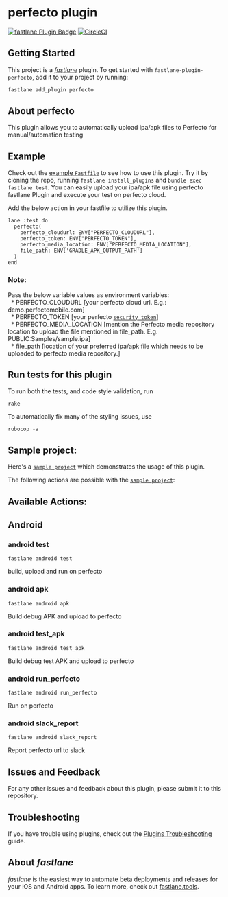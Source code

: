 # perfecto plugin

[![fastlane Plugin Badge](https://rawcdn.githack.com/fastlane/fastlane/master/fastlane/assets/plugin-badge.svg)](https://rubygems.org/gems/fastlane-plugin-perfecto)
[![CircleCI](https://circleci.com/gh/PerfectoMobileSA/fastlane-plugin-perfecto/tree/master.svg?style=svg)](https://circleci.com/gh/PerfectoMobileSA/fastlane-plugin-perfecto/tree/master)

## Getting Started

This project is a [_fastlane_](https://github.com/fastlane/fastlane) plugin. To get started with `fastlane-plugin-perfecto`, add it to your project by running:

```bash
fastlane add_plugin perfecto
```

## About perfecto

This plugin allows you to automatically upload ipa/apk files to Perfecto for manual/automation testing


## Example

Check out the [example `Fastfile`](fastlane/Fastfile) to see how to use this plugin. Try it by cloning the repo, running `fastlane install_plugins` and `bundle exec fastlane test`.
You can easily upload your ipa/apk file using perfecto fastlane Plugin and execute your test on perfecto cloud.

Add the below action in your fastfile to utilize this plugin.  

```
lane :test do
  perfecto(
    perfecto_cloudurl: ENV["PERFECTO_CLOUDURL"],
    perfecto_token: ENV["PERFECTO_TOKEN"],
    perfecto_media_location: ENV["PERFECTO_MEDIA_LOCATION"],
    file_path: ENV['GRADLE_APK_OUTPUT_PATH']
  )
end
```
### Note: <br>
Pass the below variable values as environment variables:<br>
&nbsp;  * PERFECTO_CLOUDURL  [your perfecto cloud url. E.g.: demo.perfectomobile.com]<br>
&nbsp;	* PERFECTO_TOKEN [your perfecto [`security token`](https://developers.perfectomobile.com/display/PD/Generate+security+tokens)]<br>
&nbsp;	* PERFECTO_MEDIA_LOCATION	[mention the Perfecto media repository location to upload the file mentioned in file_path. E.g. PUBLIC:Samples/sample.ipa]<br>
&nbsp;	* file_path [location of your preferred ipa/apk file which needs to be uploaded to perfecto media repository.]<br>

## Run tests for this plugin

To run both the tests, and code style validation, run

```
rake
```

To automatically fix many of the styling issues, use
```
rubocop -a
```

## Sample project: <br>

Here's a [`sample project`](https://github.com/PerfectoMobileSA/FastlaneEspressoCircleCISlackSample) which demonstrates the usage of this plugin. 

The following actions are possible with the [`sample project`](https://github.com/PerfectoMobileSA/FastlaneEspressoCircleCISlackSample):

## Available Actions:
## Android
### android test
```
fastlane android test
```
build, upload and run on perfecto
### android apk
```
fastlane android apk
```
Build debug APK and upload to perfecto
### android test_apk
```
fastlane android test_apk
```
Build debug test APK and upload to perfecto
### android run_perfecto
```
fastlane android run_perfecto
```
Run on perfecto
### android slack_report
```
fastlane android slack_report
```
Report perfecto url to slack

## Issues and Feedback

For any other issues and feedback about this plugin, please submit it to this repository.

## Troubleshooting

If you have trouble using plugins, check out the [Plugins Troubleshooting](https://docs.fastlane.tools/plugins/plugins-troubleshooting/) guide.

## About _fastlane_

_fastlane_ is the easiest way to automate beta deployments and releases for your iOS and Android apps. To learn more, check out [fastlane.tools](https://fastlane.tools).